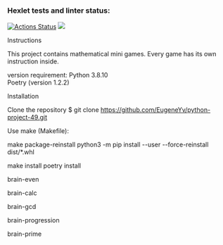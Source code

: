 ### Hexlet tests and linter status:
[![Actions Status](https://github.com/EugeneYv/python-project-49/workflows/hexlet-check/badge.svg)](https://github.com/EugeneYv/python-project-49/actions)
<a href="https://codeclimate.com/github/EugeneYv/python-project-49/maintainability"><img src="https://api.codeclimate.com/v1/badges/495a0e4812de7ca8e3a0/maintainability" /></a>


Instructions

This project contains mathematical mini games. Every game has its own instruction inside.

version requirement:
Python 3.8.10                                                                                                  
Poetry (version 1.2.2)   

Installation

Clone the repository
$ git clone https://github.com/EugeneYv/python-project-49.git

Use make (Makefile):

make package-reinstall
	python3 -m pip install --user --force-reinstall  dist/*.whl

make install
	poetry install

brain-even

brain-calc

brain-gcd

brain-progression

brain-prime
